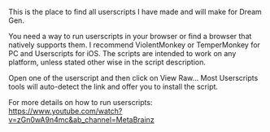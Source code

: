 This is the place to find all userscripts I have made and will make for Dream Gen.

You need a way to run userscripts in your browser or find a browser that natively supports them. I recommend ViolentMonkey or TemperMonkey for PC and Userscripts for iOS. The scripts are intended to work on any platform, unless stated other wise in the script description.

Open one of the userscript and then click on View Raw... Most Userscripts tools will auto-detect the link and offer you to install the script.

For more details on how to run userscripts: https://www.youtube.com/watch?v=zGn0wA9n4mc&ab_channel=MetaBrainz
